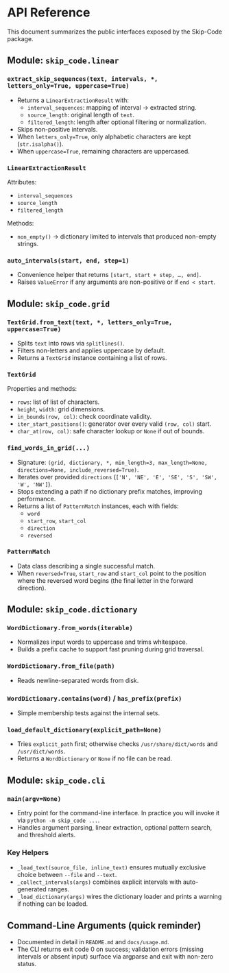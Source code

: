 # API Reference

This document summarizes the public interfaces exposed by the Skip-Code package.

## Module: `skip_code.linear`

### `extract_skip_sequences(text, intervals, *, letters_only=True, uppercase=True)`

- Returns a `LinearExtractionResult` with:
  - `interval_sequences`: mapping of interval → extracted string.
  - `source_length`: original length of `text`.
  - `filtered_length`: length after optional filtering or normalization.
- Skips non-positive intervals.
- When `letters_only=True`, only alphabetic characters are kept (`str.isalpha()`).
- When `uppercase=True`, remaining characters are uppercased.

### `LinearExtractionResult`

Attributes:

- `interval_sequences`
- `source_length`
- `filtered_length`

Methods:

- `non_empty()` → dictionary limited to intervals that produced non-empty strings.

### `auto_intervals(start, end, step=1)`

- Convenience helper that returns `[start, start + step, …, end]`.
- Raises `ValueError` if any arguments are non-positive or if `end < start`.

## Module: `skip_code.grid`

### `TextGrid.from_text(text, *, letters_only=True, uppercase=True)`

- Splits `text` into rows via `splitlines()`.
- Filters non-letters and applies uppercase by default.
- Returns a `TextGrid` instance containing a list of rows.

### `TextGrid`

Properties and methods:

- `rows`: list of list of characters.
- `height`, `width`: grid dimensions.
- `in_bounds(row, col)`: check coordinate validity.
- `iter_start_positions()`: generator over every valid `(row, col)` start.
- `char_at(row, col)`: safe character lookup or `None` if out of bounds.

### `find_words_in_grid(...)`

- Signature: `(grid, dictionary, *, min_length=3, max_length=None,
  directions=None, include_reversed=True)`.
- Iterates over provided `directions`
  (`['N', 'NE', 'E', 'SE', 'S', 'SW', 'W', 'NW']`).
- Stops extending a path if no dictionary prefix matches, improving performance.
- Returns a list of `PatternMatch` instances, each with fields:
  - `word`
  - `start_row`, `start_col`
  - `direction`
  - `reversed`

### `PatternMatch`

- Data class describing a single successful match.
- When `reversed=True`, `start_row` and `start_col` point to the position where
  the reversed word begins (the final letter in the forward direction).

## Module: `skip_code.dictionary`

### `WordDictionary.from_words(iterable)`

- Normalizes input words to uppercase and trims whitespace.
- Builds a prefix cache to support fast pruning during grid traversal.

### `WordDictionary.from_file(path)`

- Reads newline-separated words from disk.

### `WordDictionary.contains(word)` / `has_prefix(prefix)`

- Simple membership tests against the internal sets.

### `load_default_dictionary(explicit_path=None)`

- Tries `explicit_path` first; otherwise checks `/usr/share/dict/words` and
  `/usr/dict/words`.
- Returns a `WordDictionary` or `None` if no file can be read.

## Module: `skip_code.cli`

### `main(argv=None)`

- Entry point for the command-line interface. In practice you will invoke it via
  `python -m skip_code ...`.
- Handles argument parsing, linear extraction, optional pattern search, and
  threshold alerts.

### Key Helpers

- `_load_text(source_file, inline_text)` ensures mutually exclusive choice
  between `--file` and `--text`.
- `_collect_intervals(args)` combines explicit intervals with auto-generated
  ranges.
- `_load_dictionary(args)` wires the dictionary loader and prints a warning if
  nothing can be loaded.

## Command-Line Arguments (quick reminder)

- Documented in detail in `README.md` and `docs/usage.md`.
- The CLI returns exit code 0 on success; validation errors (missing intervals or
  absent input) surface via argparse and exit with non-zero status.
